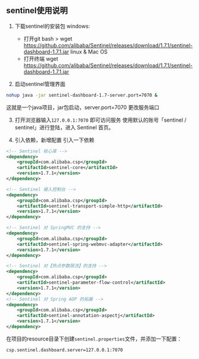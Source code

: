 ## sentinel使用说明
1. 下载sentinel的安装包
    windows:
    - 打开git bash > wget https://github.com/alibaba/Sentinel/releases/download/1.7.1/sentinel-dashboard-1.7.1.jar
    linux & Mac OS 
    - 打开终端 wget https://github.com/alibaba/Sentinel/releases/download/1.7.1/sentinel-dashboard-1.7.1.jar
    
2. 启动sentinel管理界面
```sh
nohup java -jar sentinel-dashboard-1.7-server.port=7070 &
```
这就是一个java项目，jar包启动，server.port=7070 更改服务端口

3. 打开浏览器输入`127.0.0.1:7070` 即可访问服务
使用默认的账号「sentinel / sentinel」进行登陆，进入 Sentinel 首页。


4. 引入依赖，新增配置
引入一下依赖

```xml
<!-- Sentinel 核心库 -->
<dependency>
    <groupId>com.alibaba.csp</groupId>
    <artifactId>sentinel-core</artifactId>
    <version>1.7.1</version>
</dependency>

<!-- Sentinel 接入控制台 -->
<dependency>
    <groupId>com.alibaba.csp</groupId>
    <artifactId>sentinel-transport-simple-http</artifactId>
    <version>1.7.1</version>
</dependency>

<!-- Sentinel 对 SpringMVC 的支持 -->
<dependency>
    <groupId>com.alibaba.csp</groupId>
    <artifactId>sentinel-spring-webmvc-adapter</artifactId>
    <version>1.7.1</version>
</dependency>

<!-- Sentinel 对【热点参数限流】的支持 -->
<dependency>
    <groupId>com.alibaba.csp</groupId>
    <artifactId>sentinel-parameter-flow-control</artifactId>
    <version>1.7.1</version>
</dependency>
<!-- Sentinel 对 Spring AOP 的拓展 -->
<dependency>
    <groupId>com.alibaba.csp</groupId>
    <artifactId>sentinel-annotation-aspectj</artifactId>
    <version>1.7.1</version>
</dependency>
```

在项目的resource目录下创建`sentinel.properties`文件，并添加一下配置：
````
csp.sentinel.dashboard.server=127.0.0.1:7070
